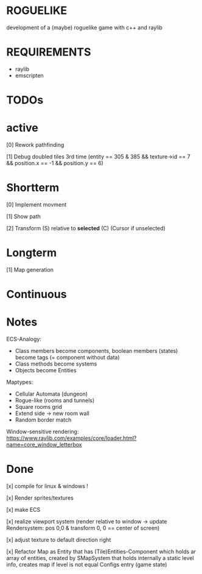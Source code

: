 # ROGUELIKE
development of a (maybe) roguelike game with c++ and raylib

# REQUIREMENTS
- raylib
- emscripten

# TODOs
# active
[0] Rework pathfinding

[1] Debug doubled tiles 3rd time (entity == 305 & 385 && texture->id == 7 && position.x == -1 && position.y == 6)

# Shortterm
[0] Implement movment

[1] Show path

[2] Transform (S) relative to **selected** (C) (Cursor if unselected)


# Longterm 
[1] Map generation


# Continuous


# Notes
ECS-Analogy:
- Class members become components, boolean members (states) become tags (= component without data)
- Class methods become systems
- Objects become Entities

Maptypes:
- Cellular Automata (dungeon)
- Rogue-like (rooms and tunnels)
- Square rooms grid
- Extend side -> new room wall
- Random border match

Window-sensitive rendering: https://www.raylib.com/examples/core/loader.html?name=core_window_letterbox


# Done
[x] compile for linux & windows !

[x] Render sprites/textures

[x] make ECS

[x] realize viewport system (render relative to window -> update Rendersystem: pos 0,0 & transform 0, 0 == center of screen)

[x] adjust texture to default direction right

[x] Refactor Map as Entity that has (Tile)Entities-Component which holds ar array of entities, created by SMapSystem that holds internally a static level info, creates map if level is not equal Configs entry (game state)